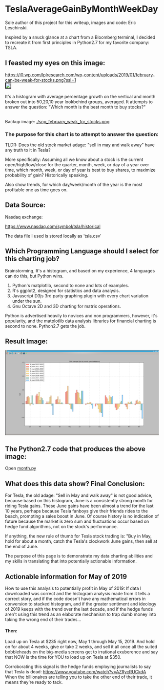 
# TeslaAverageGainByMonthWeekDay

Sole author of this project for this writeup, images and code: Eric Leschinski.

Inspired by a snuck glance at a chart from a Bloomberg terminal, I decided to recreate it from first principles in Python2.7 for my favorite company: TSLA.

## I feasted my eyes on this image:

<a href="https://i0.wp.com/lplresearch.com/wp-content/uploads/2019/01/february-can-be-weak-for-stocks.png?ssl=1">
https://i0.wp.com/lplresearch.com/wp-content/uploads/2019/01/february-can-be-weak-for-stocks.png?ssl=1</a><br>

<img border=2 src="https://i0.wp.com/lplresearch.com/wp-content/uploads/2019/01/february-can-be-weak-for-stocks.png?ssl=1" />

It's a histogram with average percentage growth on the vertical and month broken out into 50,20,10 year lookbehind groups, averaged.  It attempts to answer the question: "Which month is the best month to buy stocks?"<br>
<br>

Backup image: <a href="./snp_february_weak_for_stocks.png">./snp_february_weak_for_stocks.png</a><br>

### The purpose for this chart is to attempt to answer the question: 

TLDR: Does the old stock market adage: "sell in may and walk away" have any truth to it in Tesla?

More specifically: Assuming all we know about a stock is the current open/high/low/close for the quarter, month, week, or day of a year over time, which month, week, or day of year is best to buy shares, to maximize probability of gain?  Historically speaking.

Also show trends, for which day/week/month of the year is the most profitable one as time goes on.  



## Data Source:

Nasdaq exchange:

<a href="https://www.nasdaq.com/symbol/tsla/historical">https://www.nasdaq.com/symbol/tsla/historical</a><br>

The data file I used is stored locally as 'tsla.csv'<br>

## Which Programming Language should I select for this charting job?

Brainstorming, It's a histogram, and based on my experience, 4 languages can do this, but Python wins.

1.  Python's matplotlib, second to none and lots of examples.
2.  R's ggplot2, designed for statistics and data analysis.
3.  Javascript D3js 3rd party graphing plugin with every chart variation under the sun.
4.  Gnu Octave 2D and 3D charting for matrix operations.

Python is advertised heavily to novices and non programmers, however, it's popularity, and the matplotlib data analysis libraries for financial charting is second to none.  Python2.7 gets the job.


## Result Image: 

![Alt text](./final.png?raw=true "so far so good")

## The Python2.7 code that produces the above image:

Open <a href="./month.py">month.py</a>

## What does this data show?  Final Conclusion:

For Tesla, the old adage: "Sell in May and walk away" is not good advice, because based on this histogram, June is a consistently strong month for riding Tesla gains.  These June gains have been almost a trend for the last 10 years, perhaps because Tesla fanboys give their friends rides to the beach, prompting a sales boost in June.  Of course history is no indication of future because the market is zero sum and fluctuations occur based on hedge fund algorithms, not on the stock's performance.  

If anything, the new rule of thumb for Tesla stock trading is: "Buy in May, hold for about a month, catch the Tesla's clockwork June gains, then sell at the end of June.

The purpose of this page is to demonstrate my data charting abilities and my skills in translating that into potentially actionable information. 

## Actionable information for May of 2019

How to use this analysis to potentially profit in May of 2019: If data I downloaded was correct and the histogram analysis made from it tells a correct story, and if the code doesn't have any mathematical errors in conversion to stacked histogram, and if the greater sentiment and ideology of 2019 keeps with the trend over the last decade, and if the hedge funds aren't using this trend as an elaborate mechanism to trap dumb money into taking the wrong end of their trades...

#### Then:

Load up on Tesla at $235 right now, May 1 through May 15, 2019.  And hold on for about 4 weeks, give or take 2 weeks, and sell it all once all the suited bobbleheads on the big-media screens get to irrational exuberence and say that NOW is the time for YOU to load up on Tesla at $350.  

Corroborating this signal is the hedge funds employing journalists to say that Tesla is dead: https://www.youtube.com/watch?v=AZRycRUCkdA  When the billionaires are telling you to take the other end of their trade, it means they're ready to tack.
